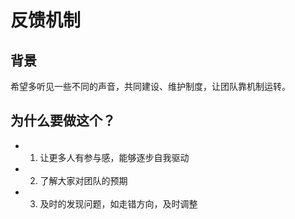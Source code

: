 # 反馈机制

## 背景

希望多听见一些不同的声音，共同建设、维护制度，让团队靠机制运转。

## 为什么要做这个？

- 1. 让更多人有参与感，能够逐步自我驱动
- 2. 了解大家对团队的预期
- 3. 及时的发现问题，如走错方向，及时调整